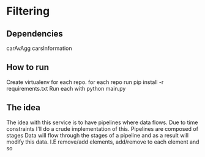 # Filtering

## Dependencies

carAvAgg
carsInformation

## How to run

Create virtualenv for each repo.
for each repo run pip install -r requirements.txt
Run each with python main.py

## The idea
The idea with this service is to have pipelines where data flows.
Due to time constraints I'll do a crude implementation of this.
Pipelines are composed of stages
Data will flow through the stages of a pipeline and as a result will modify this data.
I.E remove/add elements, add/remove to each element and so

